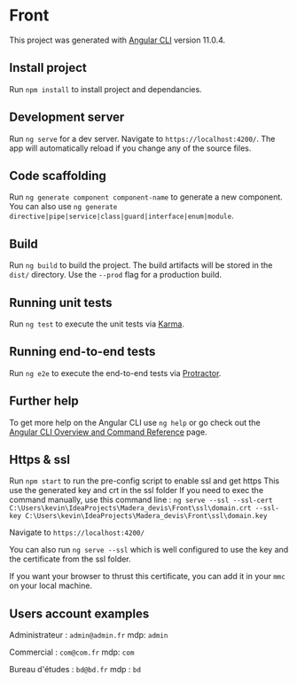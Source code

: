 # Front

This project was generated with [Angular CLI](https://github.com/angular/angular-cli) version 11.0.4.


## Install project 

Run `npm install` to install project and dependancies.

## Development server

Run `ng serve` for a dev server. Navigate to `https://localhost:4200/`. The app will automatically reload if you change any of the source files.

## Code scaffolding

Run `ng generate component component-name` to generate a new component. You can also use `ng generate directive|pipe|service|class|guard|interface|enum|module`.

## Build

Run `ng build` to build the project. The build artifacts will be stored in the `dist/` directory. Use the `--prod` flag for a production build.

## Running unit tests

Run `ng test` to execute the unit tests via [Karma](https://karma-runner.github.io).

## Running end-to-end tests

Run `ng e2e` to execute the end-to-end tests via [Protractor](http://www.protractortest.org/).

## Further help

To get more help on the Angular CLI use `ng help` or go check out the [Angular CLI Overview and Command Reference](https://angular.io/cli) page.


## Https & ssl

Run `npm start` to run the pre-config script to enable ssl and get https
This use the generated key and crt in the ssl folder
If you need to exec the command manually, use this command line : `ng serve --ssl --ssl-cert C:\Users\kevin\IdeaProjects\Madera_devis\Front\ssl\domain.crt --ssl-key C:\Users\kevin\IdeaProjects\Madera_devis\Front\ssl\domain.key`

Navigate to `https://localhost:4200/`

You can also run `ng serve --ssl` which is well configured to use the key and the certificate from the ssl folder.

If you want your browser to thrust this certificate, you can add it in your `mmc` on your local machine.


## Users account examples 

Administrateur : `admin@admin.fr`
mdp:  `admin`

Commercial : `com@com.fr`
mdp:  `com`

Bureau d'études : `bd@bd.fr`
mdp : `bd`